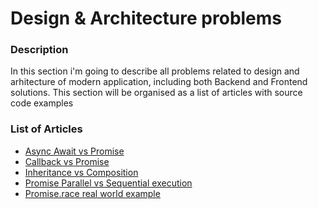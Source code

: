 # Design & Architecture problems

### Description

In this section i'm going to describe all problems related to design and arhitecture of modern application, including both Backend and Frontend solutions.
This section will be organised as a list of articles with source code examples

### List of Articles

* [Async Await vs Promise](https://github.com/dgaydukov/how-to-become-a-senior-js-developer/blob/master/design-and-architecture/async-await-vs-promise.md)
* [Callback vs Promise](https://github.com/dgaydukov/how-to-become-a-senior-js-developer/blob/master/design-and-architecture/callback-vs-promise.md)
* [Inheritance vs Composition](https://github.com/dgaydukov/how-to-become-a-senior-js-developer/blob/master/design-and-architecture/inheritance-vs-composition.md)
* [Promise Parallel vs Sequential execution](https://github.com/dgaydukov/how-to-become-a-senior-js-developer/blob/master/design-and-architecture/promise-paralles-vs-sequential.md)
* [Promise.race real world example](https://github.com/dgaydukov/how-to-become-a-senior-js-developer/blob/master/design-and-architecture/promise-race-real-wordl-example.md)
